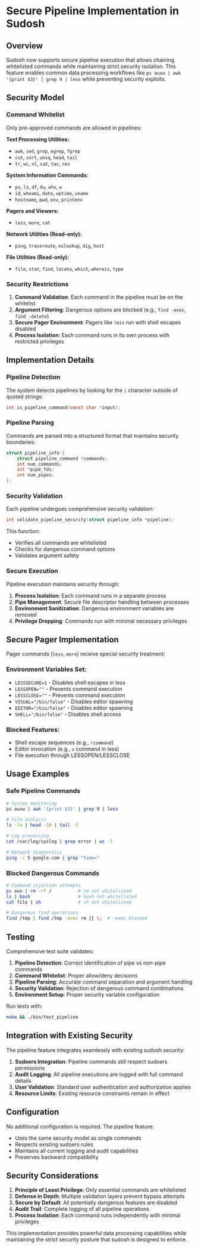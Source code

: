 # Secure Pipeline Implementation in Sudosh

## Overview

Sudosh now supports secure pipeline execution that allows chaining whitelisted commands while maintaining strict security isolation. This feature enables common data processing workflows like `ps auxw | awk '{print $3}' | grep 9 | less` while preventing security exploits.

## Security Model

### Command Whitelist

Only pre-approved commands are allowed in pipelines:

**Text Processing Utilities:**
- `awk`, `sed`, `grep`, `egrep`, `fgrep`
- `cut`, `sort`, `uniq`, `head`, `tail`
- `tr`, `wc`, `nl`, `cat`, `tac`, `rev`

**System Information Commands:**
- `ps`, `ls`, `df`, `du`, `who`, `w`
- `id`, `whoami`, `date`, `uptime`, `uname`
- `hostname`, `pwd`, `env`, `printenv`

**Pagers and Viewers:**
- `less`, `more`, `cat`

**Network Utilities (Read-only):**
- `ping`, `traceroute`, `nslookup`, `dig`, `host`

**File Utilities (Read-only):**
- `file`, `stat`, `find`, `locate`, `which`, `whereis`, `type`

### Security Restrictions

1. **Command Validation**: Each command in the pipeline must be on the whitelist
2. **Argument Filtering**: Dangerous options are blocked (e.g., `find -exec`, `find -delete`)
3. **Secure Pager Environment**: Pagers like `less` run with shell escapes disabled
4. **Process Isolation**: Each command runs in its own process with restricted privileges

## Implementation Details

### Pipeline Detection

The system detects pipelines by looking for the `|` character outside of quoted strings:

```c
int is_pipeline_command(const char *input);
```

### Pipeline Parsing

Commands are parsed into a structured format that maintains security boundaries:

```c
struct pipeline_info {
    struct pipeline_command *commands;
    int num_commands;
    int *pipe_fds;
    int num_pipes;
};
```

### Security Validation

Each pipeline undergoes comprehensive security validation:

```c
int validate_pipeline_security(struct pipeline_info *pipeline);
```

This function:
- Verifies all commands are whitelisted
- Checks for dangerous command options
- Validates argument safety

### Secure Execution

Pipeline execution maintains security through:

1. **Process Isolation**: Each command runs in a separate process
2. **Pipe Management**: Secure file descriptor handling between processes
3. **Environment Sanitization**: Dangerous environment variables are removed
4. **Privilege Dropping**: Commands run with minimal necessary privileges

## Secure Pager Implementation

Pager commands (`less`, `more`) receive special security treatment:

### Environment Variables Set:
- `LESSSECURE=1` - Disables shell escapes in less
- `LESSOPEN=""` - Prevents command execution
- `LESSCLOSE=""` - Prevents command execution
- `VISUAL="/bin/false"` - Disables editor spawning
- `EDITOR="/bin/false"` - Disables editor spawning
- `SHELL="/bin/false"` - Disables shell access

### Blocked Features:
- Shell escape sequences (e.g., `!command`)
- Editor invocation (e.g., `v` command in less)
- File execution through LESSOPEN/LESSCLOSE

## Usage Examples

### Safe Pipeline Commands

```bash
# System monitoring
ps auxw | awk '{print $3}' | grep 9 | less

# File analysis
ls -la | head -10 | tail -5

# Log processing
cat /var/log/syslog | grep error | wc -l

# Network diagnostics
ping -c 5 google.com | grep "time="
```

### Blocked Dangerous Commands

```bash
# Command injection attempts
ps aux | rm -rf /          # rm not whitelisted
ls | bash                  # bash not whitelisted
cat file | sh              # sh not whitelisted

# Dangerous find operations
find /tmp | find /tmp -exec rm {} \;  # -exec blocked
```

## Testing

Comprehensive test suite validates:

1. **Pipeline Detection**: Correct identification of pipe vs non-pipe commands
2. **Command Whitelist**: Proper allow/deny decisions
3. **Pipeline Parsing**: Accurate command separation and argument handling
4. **Security Validation**: Rejection of dangerous command combinations
5. **Environment Setup**: Proper security variable configuration

Run tests with:
```bash
make && ./bin/test_pipeline
```

## Integration with Existing Security

The pipeline feature integrates seamlessly with existing sudosh security:

1. **Sudoers Integration**: Pipeline commands still respect sudoers permissions
2. **Audit Logging**: All pipeline executions are logged with full command details
3. **User Validation**: Standard user authentication and authorization applies
4. **Resource Limits**: Existing resource constraints remain in effect

## Configuration

No additional configuration is required. The pipeline feature:

- Uses the same security model as single commands
- Respects existing sudoers rules
- Maintains all current logging and audit capabilities
- Preserves backward compatibility

## Security Considerations

1. **Principle of Least Privilege**: Only essential commands are whitelisted
2. **Defense in Depth**: Multiple validation layers prevent bypass attempts
3. **Secure by Default**: All potentially dangerous features are disabled
4. **Audit Trail**: Complete logging of all pipeline operations
5. **Process Isolation**: Each command runs independently with minimal privileges

This implementation provides powerful data processing capabilities while maintaining the strict security posture that sudosh is designed to enforce.
